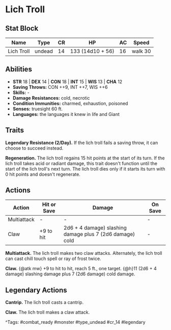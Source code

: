 # Lich Troll

## Stat Block

| Name | Type | CR | HP | AC | Speed |
|------|------|----|----|----|-------|
| Lich Troll | undead | 14 | 133 (14d10 + 56) | 16 | walk 30 |

## Abilities

- **STR** 18 | **DEX** 14 | **CON** 18 | **INT** 15 | **WIS** 13 | **CHA** 12
- **Saving Throws:** CON ++9, INT ++7, WIS ++6  
- **Skills:** -  
- **Damage Resistances:** cold, necrotic  
- **Condition Immunities:** charmed, exhaustion, poisoned  
- **Senses:** truesight 60 ft.  
- **Languages:** the languages it knew in life and Giant

## Traits

**Legendary Resistance (2/Day).** If the lich troll fails a saving throw, it can choose to succeed instead.

**Regeneration.** The lich troll regains 15 hit points at the start of its turn. If the lich troll takes acid or radiant damage, this trait doesn't function until the start of the lich troll's next turn. The lich troll dies only if it starts its turn with 0 hit points and doesn't regenerate.


## Actions

| Action | Hit or Save | Damage | On Save |
|--------|--------------|--------|----------|
| Multiattack | - | - | - |
| Claw | +9 to hit | 2d6 + 4 damage) slashing damage plus 7 (2d6 damage) cold | - |

**Multiattack.** The lich troll makes two claw attacks. Alternately, the lich troll can cast chill touch spell or ray of frost twice.

**Claw.** {@atk mw} +9 to hit to hit, reach 5 ft., one target. {@h}11 (2d6 + 4 damage) slashing damage plus 7 (2d6 damage) cold damage.

## Legendary Actions

**Cantrip.** The lich troll casts a cantrip.

**Claw.** The lich troll makes a claw attack.



^Tags: #combat_ready #monster #type_undead #cr_14 #legendary